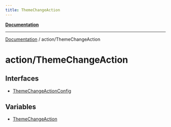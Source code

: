 ```yaml
---
title: ThemeChangeAction
---
```


[**Documentation**](../../index.md)

***

[Documentation](../../index.md) / action/ThemeChangeAction

# action/ThemeChangeAction

## Interfaces

- [ThemeChangeActionConfig](interfaces/ThemeChangeActionConfig.md)

## Variables

- [ThemeChangeAction](variables/ThemeChangeAction.md)
